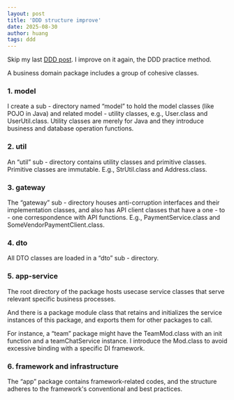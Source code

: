 ```yaml
---
layout: post
title: 'DDD structure improve'
date: 2025-08-30
author: huang
tags: ddd
---
```


Skip my last [DDD post](https://hwh008.github.io/2024/09/29/ddd-code-structure.html). I improve on it again, the DDD practice method.


A business domain package includes a group of cohesive classes.

### 1. model

I create a sub - directory named “model” to hold the model classes (like POJO in Java) and related model - utility classes, e.g., User.class and UserUtil.class. Utility classes are merely for Java and they introduce business and database operation functions.

### 2. util

An “util” sub - directory contains utility classes and primitive classes. Primitive classes are immutable. E.g., StrUtil.class and Address.class.

### 3. gateway

The “gateway” sub - directory houses anti-corruption interfaces and their implementation classes, and also has API client classes that have a one - to - one correspondence with API functions. E.g., PaymentService.class and SomeVendorPaymentClient.class.

### 4. dto

All DTO classes are loaded in a “dto” sub - directory.

### 5. app-service

The root directory of the package hosts usecase service classes that serve relevant specific business processes.


And there is a package module class that retains and initializes the service instances of this package, and exports them for other packages to call.


For instance, a “team” package might have the TeamMod.class with an init function and a teamChatService instance.
I introduce the Mod.class to avoid excessive binding with a specific DI framework.

### 6. framework and infrastructure

The “app” package contains framework-related codes, and the structure adheres to the framework's conventional and best practices.